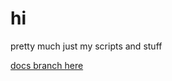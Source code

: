 # hi
pretty much just my scripts and stuff

[docs branch here](https://github.com/Stefanuk12/ROBLOX/tree/documentation)
